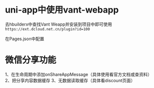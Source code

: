 <!--
 * @Author: your name
 * @Date: 2021-03-09 13:24:30
 * @LastEditTime: 2021-04-03 08:54:32
 * @LastEditors: 一个为高薪头秃的程序猿
 * @Description: In User Settings Edit
 * @FilePath: /shop_uniapp/README.md
-->


# uni-app中使用vant-webapp
去hbuilderx中查找Vant Weapp并安装到项目中即可使用
`https://ext.dcloud.net.cn/plugin?id=100`
<!-- https://blog.csdn.net/it_cgq/article/details/111991644 -->
在Pages.json中配置
# 微信分享功能
1、在生命周期中添加onShareAppMessage（具体使用看官方文档或查资料）
2、把分享内容数据缓存
3、无数据读取缓存（具体看discount页面）